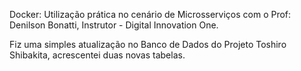 Docker: Utilização prática no cenário de Microsserviços com o Prof: Denilson Bonatti, Instrutor - Digital Innovation One.

Fiz uma simples atualização no Banco de Dados do Projeto Toshiro Shibakita, acrescentei duas novas tabelas.

